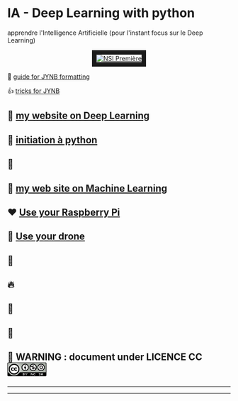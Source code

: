 <!-- IA - Deep Learning from math13net -->

# IA - Deep Learning with python
apprendre l'Intelligence Artificielle (pour l'instant focus sur le Deep Learning)

<p align="center">
<a href="[https://www.youtube.com/watch?v=gpJvvH8JFn4](https://youtu.be/ad79nYk2keg)" target="_blank"> <img src="https://github.com/Math13Net/IA_with_python/blob/main/artificial_intelligence.jpg" alt="NSI Première" width="600" height="160" border="10" /> </a>
</p>
  
:frog: [guide for JYNB formatting](https://medium.com/@vihasharma1099/a-complete-guide-to-beautify-your-jupyter-notebooks-d49e06fa8b3f)

:+1:  [tricks for JYNB](https://vaticai.medium.com/the-most-important-jupyter-notebook-tricks-some-18779fd6479)



## 🎃 [my website on Deep Learning](https://sites.google.com/view/introduction-deep-learning/accueil)

## :snake: [initiation à python](https://github.com/Math13Net/SNT#cours)

## :key: []()

## 🚀 [my web site on Machine Learning](https://sites.google.com/view/intro-machine-learning/accueil)

## ❤️ [Use your Raspberry Pi]()

## 🌈 [Use your drone]()

## 🔑 

## 🔥 []()

## 👷 

## 📜 []()

## 🔐 WARNING : document under LICENCE CC ![Licence CC](https://github.com/Math13Net/NSI-premiere/blob/master/licence%20CC.png)

------------------------------------------------------------------------------------------------
------------------------------------------------------------------------------------------------







